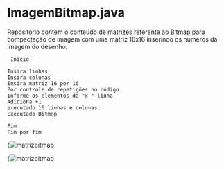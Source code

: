# ImagemBitmap.java
Repositório contem o conteúdo de matrizes referente ao Bitmap para compactação de imagem com uma matriz 16x16 inserindo os números da imagem do desenho.

     Inicio

    Insira linhas
    Insira colunas
    Insira matriz 16 por 16 
    Por controle de repetições no código
    Informe os elementos da "x " linha 
    Adiciona +1
    executado 16 linhas e colunas
    Executado Bitmap

    Fim
    Fim por fim
 
(![matrizbitmap](https://user-images.githubusercontent.com/99374140/173200089-15d51b18-459b-40f8-8dca-5803a5afae68.png)

(![matrizbitmap](https://user-images.githubusercontent.com/99374140/173200013-799b6e88-87f0-44ae-8bb4-940bec419a8e.png)
   
